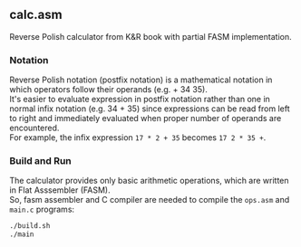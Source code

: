 ## calc.asm
Reverse Polish calculator from K&amp;R book with partial FASM implementation.

### Notation
Reverse Polish notation (postfix notation) is a mathematical notation in which operators follow their operands (e.g. + 34 35). \
It's easier to evaluate expression in postfix notation rather than one in normal infix notation (e.g. 34 + 35) since expressions can be read from left to right and immediately evaluated when proper number of operands are encountered. \
For example, the infix expression `17 * 2 + 35` becomes `17 2 * 35 +`.

### Build and Run
The calculator provides only basic arithmetic operations, which are written in Flat Asssembler (FASM). \
So, fasm assembler and C compiler are needed to compile the `ops.asm` and `main.c` programs:
```bash
./build.sh
./main
```
